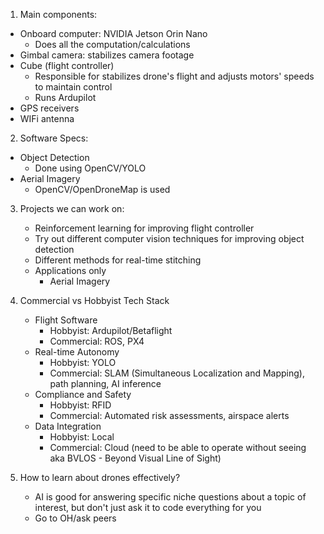 1. Main components:
- Onboard computer: NVIDIA Jetson Orin Nano
	- Does all the computation/calculations
- Gimbal camera: stabilizes camera footage
- Cube (flight controller)
	- Responsible for stabilizes drone's flight and adjusts motors' speeds to maintain control
	- Runs Ardupilot
- GPS receivers
- WIFi antenna

2. Software Specs:
- Object Detection
	- Done using OpenCV/YOLO
- Aerial Imagery
	- OpenCV/OpenDroneMap is used

3. Projects we can work on:
	- Reinforcement learning for improving flight controller
	- Try out different computer vision techniques for improving object detection
	- Different methods for real-time stitching
	- Applications only
		- Aerial Imagery

4. Commercial vs Hobbyist Tech Stack
	- Flight Software
		- Hobbyist: Ardupilot/Betaflight
		- Commercial: ROS, PX4
	- Real-time Autonomy
		- Hobbyist: YOLO
		- Commercial: SLAM (Simultaneous Localization and Mapping), path planning, AI inference
	- Compliance and Safety
		- Hobbyist: RFID
		- Commercial: Automated risk assessments, airspace alerts
	- Data Integration
		- Hobbyist: Local
		- Commercial: Cloud (need to be able to operate without seeing aka BVLOS - Beyond Visual Line of Sight)

5. How to learn about drones effectively?
	- AI is good for answering specific niche questions about a topic of interest, but don't just ask it to code everything for you
	- Go to OH/ask peers